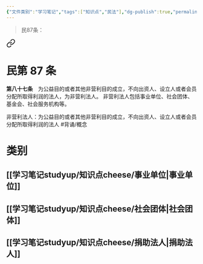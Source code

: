 ```yaml
---
{"文件类别":"学习笔记","tags":["知识点","民法"],"dg-publish":true,"permalink":"/学习笔记studyup/知识点cheese/非营利法人/","dgPassFrontmatter":true,"created":"2024-07-04T15:42:04.598+08:00","updated":"2024-10-28T09:50:42.796+08:00"}
---
```


> 民87条：
<div class="transclusion internal-embed is-loaded"><a class="markdown-embed-link" href="////#t87" aria-label="Open link"><svg xmlns="http://www.w3.org/2000/svg" width="24" height="24" viewBox="0 0 24 24" fill="none" stroke="currentColor" stroke-width="2" stroke-linecap="round" stroke-linejoin="round" class="svg-icon lucide-link"><path d="M10 13a5 5 0 0 0 7.54.54l3-3a5 5 0 0 0-7.07-7.07l-1.72 1.71"></path><path d="M14 11a5 5 0 0 0-7.54-.54l-3 3a5 5 0 0 0 7.07 7.07l1.71-1.71"></path></svg></a><div class="markdown-embed">

<div class="markdown-embed-title">

# 民第 87 条

</div>


**第八十七条**　为公益目的或者其他非营利目的成立，不向出资人、设立人或者会员分配所取得利润的法人，为非营利法人。
非营利法人包括事业单位、社会团体、基金会、社会服务机构等。 

</div></div>


非营利法人：为公益目的或者其他非营利目的成立，不向出资人、设立人或者会员分配所取得利润的法人 #背诵/概念 
# 类别
## [[学习笔记studyup/知识点cheese/事业单位\|事业单位]]

## [[学习笔记studyup/知识点cheese/社会团体\|社会团体]] 

## [[学习笔记studyup/知识点cheese/捐助法人\|捐助法人]]
